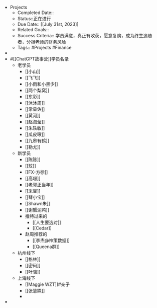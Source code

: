 - Projects
    - Completed Date::
    - Status::正在进行
    - Due Date:: [[July 31st, 2023]]
    - Related Goals::
    - Success Criteria:: 学员满意，真正有收获，愿意复购，成为终生追随者，分担老师的财务风险
    - Tags:: #Projects #Finance
- 
- #[[ChatGPT故事营]]学员名录
    - 老学员
        - [[小山]]
        - [[飞飞]]
        - [[小雨和小黑少]]
        - [[两个梨窝]]
        - [[东彩]]
        - [[沐沐周]]
        - [[常呈佐]]
        - [[黄河]]
        - [[赵海莹]]
        - [[朱轶敏]]
        - [[瓜皮啾]]
        - [[九皋有鹤]]
        - [[勒尤]]
    - 新学员
        - [[陈陈]]
        - [[玟]]
        - [[FX-方徐]]
        - [[高璟]]
        - [[老郭正当年]]
        - [[米豆]]
        - [[琴小宝]]
        - [[Shawn朱]]
        - [[谢蟹泥鸭]]
        - 推特过来的
            - [[人生要选对]]
            - [[Cedar]]
        - 赵周推荐的
            - [[李杰@神策数据]]
            - [[Queena群]]
    - 杭州线下
        - [[格林]]
        - [[密码]]
        - [[叶骥]]
    - 上海线下
        - [[Maggie WZT]]#亲子
        - [[张慧姝]]
        - 
- 
